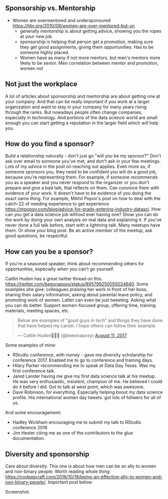 ## Sponsorship vs. Mentorship 
- Women are overmentored and undersponsored https://hbr.org/2010/08/women-are-over-mentored-but-un
  - generally mentorship is about getting advice, showing you the ropes at your new job
  - sponsorship is helping that person get a promotion, making sure they get good assignments, giving them opportunities. Has to be someone highly placed. 
  - Women have as many if not more mentors, but men's mentors more likely to be senior. Men correlation between mentor and promotion, women not
  
## Not just the workplace

A lot of articles about sponsorship and mentorship are about getting one at your company. And that can be really important if you work at a larger organization and want to stay in your company for many years rising through the ranks. But nowadays people often change companies, especially in technology. And portions of the data science world are small enough you can start getting a reputation in the larger field which will help you. 

## How do you find a sponsor? 

Build a relationship naturally - don't just go "will you be my sponsor?" Don't ask over email to someone you've met, and don't ask in your few meetings. Lots of my advice in the post on reaching out applies. Even more so, if someone sponsors you, they need to be confident you will do a good job, because you're representing them. For example, if someone recommends you as a speaker and you never respond to the organizer or you don't prepare and give a bad talk, that reflects on them. Can convince them with evidence of your work. It doesn't have to be evidence of you doing the exact same thing. For example, Mikhil Popov's post on how to deal with the catch-22 of needing experience to get experience https://mpopov.com/blog/advice-for-grads-entering-industry-datasci. How can you get a data science job without ever having one? Show you can do the work by doing your own analysis on real data and explaining it. If you've never done a full talk before, start with a lightning talk. Many meetups have them. Or show your blog post. Be an active member of the meetup, ask good questions, be respectful. 

## How can you be a sponsor? 

If you're a seasoned speaker, think about recommending others for opportunities, especially when you can't go yourself.

Caitlin Hudon has a great twitter thread on this. https://twitter.com/beeonaposy/status/895799250055024640. Some examples she give: colleagues praising her work in front of her boss, sharing their salary information, asking about parental leave policy, and promoting work of women. Latter can even be just tweeting. Asking what you can do better. Support women-focused group, offering time, training materials, meeting spaces, etc. 

<blockquote class="twitter-tweet" data-lang="en"><p lang="en" dir="ltr">Below are examples of &quot;good guys in tech&quot; and things they have done that have helped my career. I hope others can follow their example.</p>&mdash; Caitlin Hudon👩🏼‍💻 (@beeonaposy) <a href="https://twitter.com/beeonaposy/status/895799250055024640?ref_src=twsrc%5Etfw">August 11, 2017</a></blockquote>
<script async src="https://platform.twitter.com/widgets.js" charset="utf-8"></script>

Some examples of mine: 
- RStudio conference, with money - gave me diversity scholarship for conference 2017. Enabled me to go to conference and training days. 
- Hilary Parker recommending me to speak at Data Day Texas. Was my first conference talk. 
- Jared Lander having me give my first data science talk at his meetup. He was very enthusiastic, insistent, champion of me. He believed I could do it before I did. Got to talk at west point, which was awesome. 
- Dave Robinson, for everything. Especially helping boost my data science profile. His international women day tweets. got lots of follwers for all of us. 


And some encouragement: 
- Hadley Wickham encouraging me to submit my talk to RStudio conference 2018
- Jim Hester citing me as one of the contributors to the glue documentation.

## Diversity and sponsorship

Care about diversity. This one is about how men can be an ally to women and non-binary people. Worth reading whole thing: https://codeascraft.com/2016/10/19/being-an-effective-ally-to-women-and-non-binary-people/. Important post below: 

Screenshot. 




